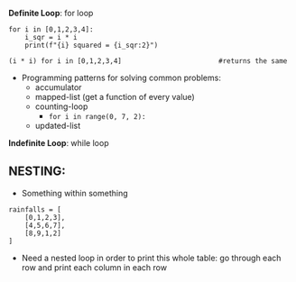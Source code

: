 **Definite Loop**: for loop
```
for i in [0,1,2,3,4]:
	i_sqr = i * i
	print(f"{i} squared = {i_sqr:2}")

(i * i) for i in [0,1,2,3,4]                        #returns the same
```
- Programming patterns for solving common problems:
	- accumulator
	- mapped-list (get a function of every value)
	- counting-loop
		- `for i in range(0, 7, 2):`
	- updated-list

**Indefinite Loop**: while loop


## NESTING:
- Something within something
```
rainfalls = [
	[0,1,2,3],
	[4,5,6,7],
	[8,9,1,2]
]
```
- Need a nested loop in order to print this whole table: go through each row and print each column in each row